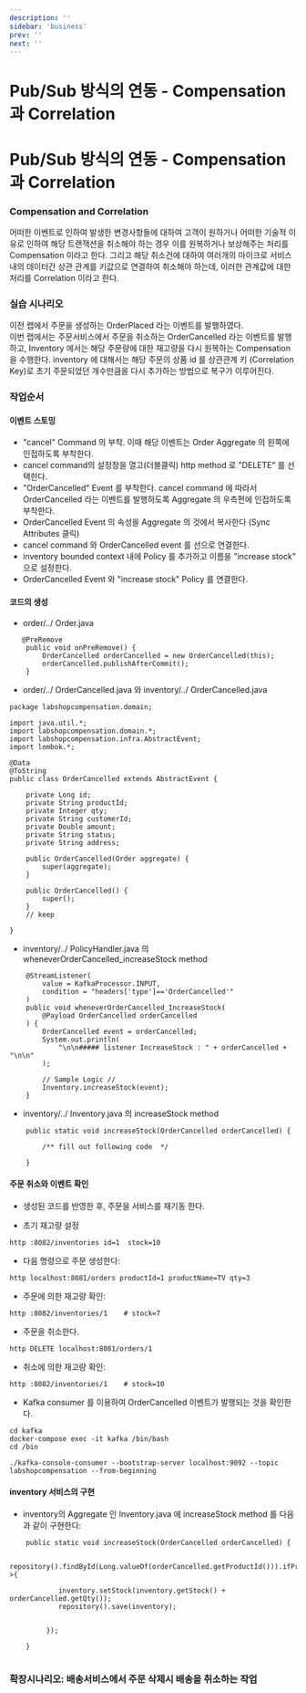 ```yaml
---
description: ''
sidebar: 'business'
prev: ''
next: ''
---
```


# Pub/Sub 방식의 연동 - Compensation 과 Correlation

# Pub/Sub 방식의 연동 - Compensation 과 Correlation

### Compensation and Correlation
 
어떠한 이벤트로 인하여 발생한 변경사항들에 대하여 고객이 원하거나 어떠한 기술적 이유로 인하여 해당 트랜잭션을 취소해야 하는 경우 이를 원복하거나 보상해주는 처리를 Compensation 이라고 한다. 그리고 해당 취소건에 대하여 여러개의 마이크로 서비스 내의 데이터간 상관 관계를 키값으로 연결하여 취소해야 하는데, 이러한 관계값에 대한 처리를 Correlation 이라고 한다. 


### 실습 시나리오

이전 랩에서 주문을 생성하는 OrderPlaced 라는 이벤트를 발행하였다.  
이번 랩에서는 주문서비스에서 주문을 취소하는 OrderCancelled 라는 이벤트를 발행 하고,  Inventory 에서는 해당 주문량에 대한 재고량을 다시 원복하는 Compensation을 수행한다. inventory 에 대해서는 해당 주문의 상품 id 를 상관관계 키 (Correlation Key)로 초기 주문되었던 개수만큼을 다시 추가하는 방법으로 복구가 이루어진다. 


### 작업순서  

#### 이벤트 스토밍 
- "cancel" Command 의 부착. 이때 해당 이벤트는 Order Aggregate 의 왼쪽에 인접하도록 부착한다.
- cancel command의 설정창을 열고(더블클릭) http method 로 "DELETE" 를 선택한다.
- "OrderCancelled" Event 를 부착한다. cancel command 에 따라서 OrderCancelled 라는 이벤트를 발행하도록 Aggregate 의 우측편에 인접하도록 부착한다.
- OrderCancelled Event 의 속성을 Aggregate 의 것에서 복사한다 (Sync Attributes 클릭)
- cancel command 와 OrderCancelled event 를 선으로 연결한다.
- inventory bounded context 내에 Policy 를 추가하고 이름을 "increase stock" 으로 설정한다.
- OrderCancelled Event 와 "increase stock" Policy 를 연결한다.

#### 코드의 생성

- order/../ Order.java
```
   @PreRemove
    public void onPreRemove() {
        OrderCancelled orderCancelled = new OrderCancelled(this);
        orderCancelled.publishAfterCommit();
    }
```

- order/../   OrderCancelled.java 와 inventory/../ OrderCancelled.java
```
package labshopcompensation.domain;

import java.util.*;
import labshopcompensation.domain.*;
import labshopcompensation.infra.AbstractEvent;
import lombok.*;

@Data
@ToString
public class OrderCancelled extends AbstractEvent {

    private Long id;
    private String productId;
    private Integer qty;
    private String customerId;
    private Double amount;
    private String status;
    private String address;

    public OrderCancelled(Order aggregate) {
        super(aggregate);
    }

    public OrderCancelled() {
        super();
    }
    // keep

}

```
- inventory/../ PolicyHandler.java 의 wheneverOrderCancelled_increaseStock method
```
    @StreamListener(
        value = KafkaProcessor.INPUT,
        condition = "headers['type']=='OrderCancelled'"
    )
    public void wheneverOrderCancelled_IncreaseStock(
        @Payload OrderCancelled orderCancelled
    ) {
        OrderCancelled event = orderCancelled;
        System.out.println(
            "\n\n##### listener IncreaseStock : " + orderCancelled + "\n\n"
        );

        // Sample Logic //
        Inventory.increaseStock(event);
    }

```

- inventory/../ Inventory.java 의 increaseStock method
```
    public static void increaseStock(OrderCancelled orderCancelled) {

        /** fill out following code  */

    }
```

####  주문 취소와 이벤트 확인
- 생성된 코드를 반영한 후, 주문을 서비스를 재기동 한다.

- 초기 재고량 설정
```
http :8082/inventories id=1  stock=10
```

- 다음 명령으로 주문 생성한다:     
```
http localhost:8081/orders productId=1 productName=TV qty=3
```
- 주문에 의한 재고량 확인:
```
http :8082/inventories/1    # stock=7
```

- 주문을 취소한다.
```
http DELETE localhost:8081/orders/1
```
- 취소에 의한 재고량 확인:
```
http :8082/inventories/1    # stock=10
```

- Kafka consumer 를 이용하여 OrderCancelled 이벤트가 발행되는 것을 확인한다.

```
cd kafka
docker-compose exec -it kafka /bin/bash
cd /bin

./kafka-console-consumer --bootstrap-server localhost:9092 --topic labshopcompensation --from-beginning
```




#### inventory 서비스의 구현
- inventory의 Aggregate 인 Inventory.java  에 increaseStock method 를 다음과 같이 구현한다:
```
    public static void increaseStock(OrderCancelled orderCancelled) {

        repository().findById(Long.valueOf(orderCancelled.getProductId())).ifPresent(inventory->{
            
            inventory.setStock(inventory.getStock() + orderCancelled.getQty()); 
            repository().save(inventory);


         });

    }


```

### 확장시나리오: 배송서비스에서 주문 삭제시 배송을 취소하는 작업  